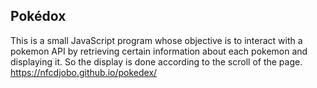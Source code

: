 ## Pokédox
This is a small JavaScript program whose objective is to interact with a pokemon API by retrieving certain information about each pokemon and displaying it. So the display is done according to the scroll of the page. https://nfcdjobo.github.io/pokedex/
